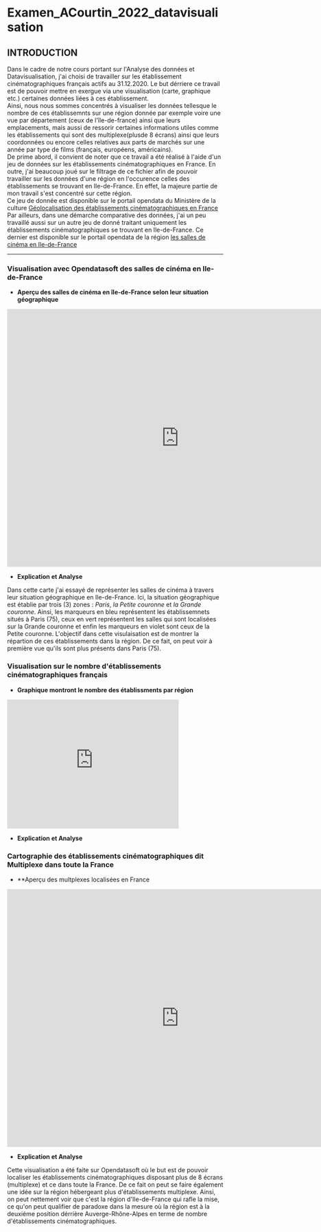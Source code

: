 # Examen_ACourtin_2022_datavisualisation

## INTRODUCTION

Dans le cadre de notre cours portant sur l'Analyse des données et Datavisualisation, j'ai choisi de travailler sur les établissement cinématographiques français actifs au 31.12.2020. Le but dérriere ce travail est de pouvoir mettre en exergue via une visualisation (carte, graphique etc.) certaines données liées à ces établissement.   
Ainsi, nous nous sommes concentrés à visualiser les données tellesque le nombre de ces établissemnts sur une région donnée par exemple voire une vue par département (ceux de l'île-de-france) ainsi que leurs emplacements, mais aussi de ressorir certaines informations utiles comme les établissements qui sont des multiplexe(plusde 8 écrans) ainsi que leurs coordonnées ou encore celles relatives aux parts de marchés sur une année par type de films (français, européens, américains).   
De prime abord, il convient de noter que ce travail a été réalisé à l'aide d'un jeu de données sur les établissements cinématographiques en France. En outre, j'ai beaucoup joué sur le filtrage de ce fichier afin de pouvoir travailler sur les données d'une région en l'occurence celles des établissements se trouvant en Ile-de-France. En effet, la majeure partie de mon travail s'est concentré sur cette région.  
Ce jeu de donnée est disponible sur le portail opendata du Ministère de la culture [Géolocalisation des établissements cinématographiques en France](https://data.culture.gouv.fr/explore/dataset/etablissements-cinematographiques/information/?dataChart=eyJxdWVyaWVzIjpbeyJjaGFydHMiOlt7InR5cGUiOiJjb2x1bW4iLCJmdW5jIjoiQ09VTlQiLCJzY2llbnRpZmljRGlzcGxheSI6dHJ1ZSwiY29sb3IiOiIjOGRhMGNiIn1dLCJ4QXhpcyI6InJlZ2lvbl9hZG1pbmlzdHJhdGl2ZSIsIm1heHBvaW50cyI6NTAsInNvcnQiOiIiLCJjb25maWciOnsiZGF0YXNldCI6ImV0YWJsaXNzZW1lbnRzLWNpbmVtYXRvZ3JhcGhpcXVlcyIsIm9wdGlvbnMiOnt9fX1dLCJ0aW1lc2NhbGUiOiIiLCJkaXNwbGF5TGVnZW5kIjp0cnVlLCJhbGlnbk1vbnRoIjp0cnVlfQ%3D%3D&location=5,46.53754,2.40395)  
Par ailleurs, dans une démarche comparative des données, j'ai un peu travaillé aussi sur un autre jeu de donné traitant uniquement les établissements cinématographiques se trouvant en Ile-de-France. Ce dernier est disponible sur le portail opendata de la région [les salles de cinéma en Ile-de-France ](https://data.iledefrance.fr/explore/dataset/les_salles_de_cinemas_en_ile-de-france/information/?location=10,49.07117,2.34764&basemap=jawg.streets)   
****
### Visualisation avec Opendatasoft des salles de cinéma en Ile-de-France    
- **Aperçu des salles de cinéma en île-de-France selon leur situation géographique** 
 
<iframe frameborder="0" width="800" height="600" src="https://data.opendatasoft.com/map/embed/sallescinematographiques_iledefrance/?&static=false&scrollWheelZoom=false"></iframe>   

- **Explication et Analyse**   

Dans cette carte j'ai essayé de représenter les salles de cinéma à travers leur situation géographique en Ile-de-France. Ici, la situation géographique est établie par trois (3) zones : *Paris*, *la Petite couronne* et *la Grande couronne*. Ainsi, les marqueurs en bleu représentent les établissemnets situés à Paris (75), ceux en vert représentent les salles qui sont localisées sur la Grande couronne et enfin les marqueurs en violet sont ceux de la Petite couronne. L'objectif dans cette visulaisation est de montrer la répartion de ces établissements dans la région. De ce fait, on peut voir à première vue qu'ils sont plus présents dans Paris (75).

### Visualisation sur le nombre d'établissements cinématographiques français   
- **Graphique montront le nombre des établissments par région**   

<iframe src="https://data.opendatasoft.com/chart/embed/etablissementscinematographiques_par_region/?&static=false&datasetcard=false" width="400" height="300" frameborder="0"></iframe>    

- **Explication et Analyse**   



### Cartographie des établissements cinématographiques dit Multiplexe dans toute la France   
- **Aperçu des multplexes localisées en France   

<iframe frameborder="0" width="800" height="600" src="https://data.opendatasoft.com/map/embed/cinemamultiplex_france/?&static=false&scrollWheelZoom=false"></iframe>   

- **Explication et Analyse**   

Cette visualisation a été faite sur Opendatasoft où le but est de pouvoir localiser les établissements cinématographiques disposant plus de 8 écrans (multiplexe) et ce dans toute la France. De ce fait on peut se faire également une idée sur la région hébergeant plus d'établissements multiplexe. Ainsi, on peut nettement voir que c'est la région d'Ile-de-France qui rafle la mise, ce qu'on peut qualifier de paradoxe dans la mesure où la région est à la deuxiéme position dérrière Auverge-Rhône-Alpes en terme de nombre d'établissements cinématographiques.





  
